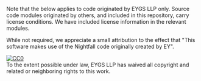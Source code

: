 Note that the below applies to code originated by EYGS LLP only. Source code modules originated by
others, and included in this repository, carry license conditions. We have included license
information in the relevant modules.

While not required, we appreciate a small attribution to the effect that "This software makes use of
the Nightfall code originally created by EY".

<p xmlns:dct="http://purl.org/dc/terms/">
  <a rel="license"
     href="http://creativecommons.org/publicdomain/zero/1.0/">
    <img
      src="http://i.creativecommons.org/p/zero/1.0/88x31.png"
      style="border-style: none;"
      alt="CC0"
    />
  </a>
  <br />
  To the extent possible under law,
  <span resource="[_:publisher]" rel="dct:publisher">
    <span property="dct:title">EYGS LLP </span></span>
  has waived all copyright and related or neighboring rights to
  this work.
</p>
